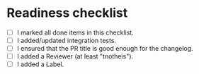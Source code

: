 # Readiness checklist

- [ ] I marked all done items in this checklist.
- [ ] I added/updated integration tests.
- [ ] I ensured that the PR title is good enough for the changelog.
- [ ] I added a Reviewer (at least "tnotheis").
- [ ] I added a Label.
